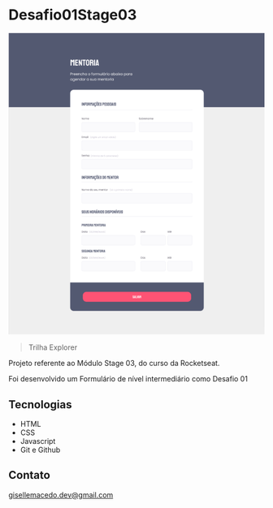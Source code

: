 # Desafio01Stage03

![preview](mentorship.png)

> Trilha Explorer

Projeto referente ao Módulo Stage 03, do curso da Rocketseat.

Foi desenvolvido um Formulário de nível intermediário como Desafio 01

## Tecnologias

- HTML
- CSS
- Javascript
- Git e Github

## Contato

gisellemacedo.dev@gmail.com
